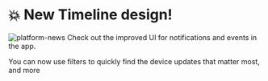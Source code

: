 # 💥 New Timeline design!
![platform-news](https://github.com/blynkkk/news/assets/120122081/8ed41545-8f84-4d04-b052-28c4f91e8af9)
Check out the improved UI for notifications and events in the app. 

You can now use filters to quickly find the device updates that matter most, and more
